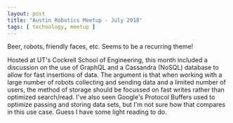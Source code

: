 ```yaml
---
layout: post
title: "Austin Robotics Meetup - July 2018"
tags: [ technology, meetup ]
---
```


Beer, robots, friendly faces, etc.  Seems to be a recurring theme!

Hosted at UT's Cockrell School of Engineering, this month included a discussion on the use of GraphQL and a Cassandra (NoSQL) database to allow for fast insertions of data.  The argument is that when working with a large number of robots collecting and sending data and a limited number of users, the method of storage should be focussed on fast writes rather than optimized search/read.  I've also seen Google's Protocol Buffers used to optimize passing and storing data sets, but I'm not sure how that compares in this use case.  Guess I have some light reading to do.

